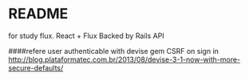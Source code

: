 # README

for study flux.
React + Flux Backed by Rails API

####refere
user authenticable with devise gem
CSRF on sign in
http://blog.plataformatec.com.br/2013/08/devise-3-1-now-with-more-secure-defaults/
